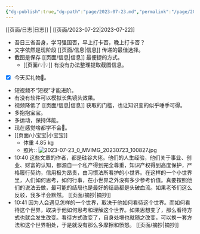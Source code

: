 ```yaml
---
{"dg-publish":true,"dg-path":"page/2023-07-23.md","permalink":"/page/2023-07-23/"}
---
```


[[页面/日志\|日志]] | [[页面/2023-07-22\|2023-07-22]]
- 吾日三省吾身，学习强国否，早上打卡否，晚上打卡否？ 
- 文字依然是现阶段 [[页面/信息\|信息]] 传递的最佳选择。
- 截图是保存 [[页面/信息\|信息]] 最便捷的方式。
	- [[页面/💡\|💡]] 有没有办法整理提取截图信息。
- [x] 今天买礼物🎁。
- 短视频不“短视”才能进阶。
- 有没有软件可以模拟长焦镜头效果。
- 视频降低了 [[页面/信息\|信息]] 获取的门槛，也让知识变的似乎唾手可得。 
- 多抱抱宝宝。 
- 多运动，保持体能。 
- 现在感觉啥都学不会🤣。 
- [[页面/小宝宝\|小宝宝]]
	- 体重 4.85 kg
	- 照片:: ![2023-07-23_0_MVIMG_20230723_100827.jpg](/img/user/%E9%A1%B5%E9%9D%A2/assets/2023-07-23_0_MVIMG_20230723_100827.jpg)
- 10:40 这些文章的作者，都是硅谷大佬。他们的人生经验，他们关于事业、创业、财富的认知，都源自一个私产得到完全尊重，知识产权得到高度保护，严格履行契约，信用极为昂贵，由习惯法所看护的小世界。在这样的一个小世界里，人们如何思考，如何行事，在小世界之外没有多少参考价值。真要按照他们的说法去做，最可能的结局也是最好的结局都是头破血流。如果老爷们这么反驳，我多半会默然。 [[页面/摘抄\|摘抄]]
- 10:41 因为人会遇见怎样的一个世界，取决于他如何看待这个世界。而如何看待这个世界，取决于他如何思考和理解这个世界。如果思想变了，那么看待方式也就会发生改变。看待方式改变了，自身处境也就随之改变，可以换一套方法和这个世界相处，于是就没有那么多摩擦和愤怒。 [[页面/摘抄\|摘抄]]
